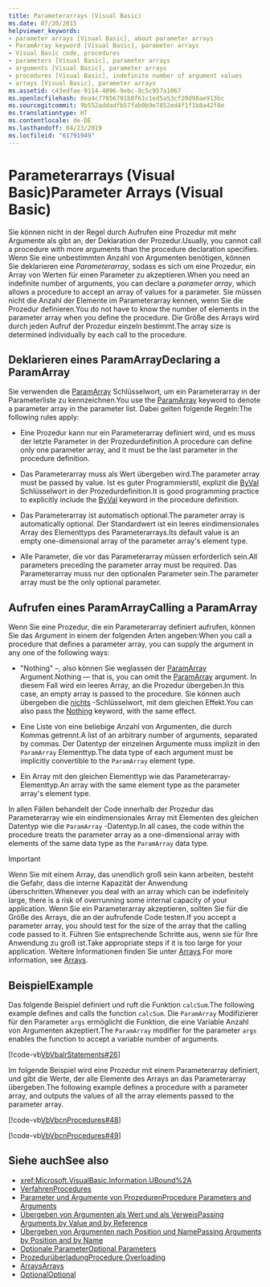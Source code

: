 ```yaml
---
title: Parameterarrays (Visual Basic)
ms.date: 07/20/2015
helpviewer_keywords:
- parameter arrays [Visual Basic], about parameter arrays
- ParamArray keyword [Visual Basic], parameter arrays
- Visual Basic code, procedures
- parameters [Visual Basic], parameter arrays
- arguments [Visual Basic], parameter arrays
- procedures [Visual Basic], indefinite number of argument values
- arrays [Visual Basic], parameter arrays
ms.assetid: c43edfae-9114-4096-9ebc-8c5c957a1067
ms.openlocfilehash: 8ea4c77056701b8f61c1ed5a53cf20d98ae913bc
ms.sourcegitcommit: 9b552addadfb57fab0b9e7852ed4f1f1b8a42f8e
ms.translationtype: HT
ms.contentlocale: de-DE
ms.lasthandoff: 04/23/2019
ms.locfileid: "61791949"
---
```

# <a name="parameter-arrays-visual-basic"></a><span data-ttu-id="42717-102">Parameterarrays (Visual Basic)</span><span class="sxs-lookup"><span data-stu-id="42717-102">Parameter Arrays (Visual Basic)</span></span>
<span data-ttu-id="42717-103">Sie können nicht in der Regel durch Aufrufen eine Prozedur mit mehr Argumente als gibt an, der Deklaration der Prozedur.</span><span class="sxs-lookup"><span data-stu-id="42717-103">Usually, you cannot call a procedure with more arguments than the procedure declaration specifies.</span></span> <span data-ttu-id="42717-104">Wenn Sie eine unbestimmten Anzahl von Argumenten benötigen, können Sie deklarieren eine *Parameterarray*, sodass es sich um eine Prozedur, ein Array von Werten für einen Parameter zu akzeptieren.</span><span class="sxs-lookup"><span data-stu-id="42717-104">When you need an indefinite number of arguments, you can declare a *parameter array*, which allows a procedure to accept an array of values for a parameter.</span></span> <span data-ttu-id="42717-105">Sie müssen nicht die Anzahl der Elemente im Parameterarray kennen, wenn Sie die Prozedur definieren.</span><span class="sxs-lookup"><span data-stu-id="42717-105">You do not have to know the number of elements in the parameter array when you define the procedure.</span></span> <span data-ttu-id="42717-106">Die Größe des Arrays wird durch jeden Aufruf der Prozedur einzeln bestimmt.</span><span class="sxs-lookup"><span data-stu-id="42717-106">The array size is determined individually by each call to the procedure.</span></span>  
  
## <a name="declaring-a-paramarray"></a><span data-ttu-id="42717-107">Deklarieren eines ParamArray</span><span class="sxs-lookup"><span data-stu-id="42717-107">Declaring a ParamArray</span></span>  
 <span data-ttu-id="42717-108">Sie verwenden die [ParamArray](../../../../visual-basic/language-reference/modifiers/paramarray.md) Schlüsselwort, um ein Parameterarray in der Parameterliste zu kennzeichnen.</span><span class="sxs-lookup"><span data-stu-id="42717-108">You use the [ParamArray](../../../../visual-basic/language-reference/modifiers/paramarray.md) keyword to denote a parameter array in the parameter list.</span></span> <span data-ttu-id="42717-109">Dabei gelten folgende Regeln:</span><span class="sxs-lookup"><span data-stu-id="42717-109">The following rules apply:</span></span>  
  
- <span data-ttu-id="42717-110">Eine Prozedur kann nur ein Parameterarray definiert wird, und es muss der letzte Parameter in der Prozedurdefinition.</span><span class="sxs-lookup"><span data-stu-id="42717-110">A procedure can define only one parameter array, and it must be the last parameter in the procedure definition.</span></span>  
  
- <span data-ttu-id="42717-111">Das Parameterarray muss als Wert übergeben wird.</span><span class="sxs-lookup"><span data-stu-id="42717-111">The parameter array must be passed by value.</span></span> <span data-ttu-id="42717-112">Ist es guter Programmierstil, explizit die [ByVal](../../../../visual-basic/language-reference/modifiers/byval.md) Schlüsselwort in der Prozedurdefinition.</span><span class="sxs-lookup"><span data-stu-id="42717-112">It is good programming practice to explicitly include the [ByVal](../../../../visual-basic/language-reference/modifiers/byval.md) keyword in the procedure definition.</span></span>  
  
- <span data-ttu-id="42717-113">Das Parameterarray ist automatisch optional.</span><span class="sxs-lookup"><span data-stu-id="42717-113">The parameter array is automatically optional.</span></span> <span data-ttu-id="42717-114">Der Standardwert ist ein leeres eindimensionales Array des Elementtyps des Parameterarrays.</span><span class="sxs-lookup"><span data-stu-id="42717-114">Its default value is an empty one-dimensional array of the parameter array's element type.</span></span>  
  
- <span data-ttu-id="42717-115">Alle Parameter, die vor das Parameterarray müssen erforderlich sein.</span><span class="sxs-lookup"><span data-stu-id="42717-115">All parameters preceding the parameter array must be required.</span></span> <span data-ttu-id="42717-116">Das Parameterarray muss nur den optionalen Parameter sein.</span><span class="sxs-lookup"><span data-stu-id="42717-116">The parameter array must be the only optional parameter.</span></span>  
  
## <a name="calling-a-paramarray"></a><span data-ttu-id="42717-117">Aufrufen eines ParamArray</span><span class="sxs-lookup"><span data-stu-id="42717-117">Calling a ParamArray</span></span>  
 <span data-ttu-id="42717-118">Wenn Sie eine Prozedur, die ein Parameterarray definiert aufrufen, können Sie das Argument in einem der folgenden Arten angeben:</span><span class="sxs-lookup"><span data-stu-id="42717-118">When you call a procedure that defines a parameter array, you can supply the argument in any one of the following ways:</span></span>  
  
- <span data-ttu-id="42717-119">"Nothing" –, also können Sie weglassen der [ParamArray](../../../../visual-basic/language-reference/modifiers/paramarray.md) Argument.</span><span class="sxs-lookup"><span data-stu-id="42717-119">Nothing — that is, you can omit the [ParamArray](../../../../visual-basic/language-reference/modifiers/paramarray.md) argument.</span></span> <span data-ttu-id="42717-120">In diesem Fall wird ein leeres Array, an die Prozedur übergeben.</span><span class="sxs-lookup"><span data-stu-id="42717-120">In this case, an empty array is passed to the procedure.</span></span> <span data-ttu-id="42717-121">Sie können auch übergeben die [nichts](../../../../visual-basic/language-reference/nothing.md) -Schlüsselwort, mit dem gleichen Effekt.</span><span class="sxs-lookup"><span data-stu-id="42717-121">You can also pass the [Nothing](../../../../visual-basic/language-reference/nothing.md) keyword, with the same effect.</span></span>  
  
- <span data-ttu-id="42717-122">Eine Liste von eine beliebige Anzahl von Argumenten, die durch Kommas getrennt.</span><span class="sxs-lookup"><span data-stu-id="42717-122">A list of an arbitrary number of arguments, separated by commas.</span></span> <span data-ttu-id="42717-123">Der Datentyp der einzelnen Argumente muss implizit in den `ParamArray` Elementtyp.</span><span class="sxs-lookup"><span data-stu-id="42717-123">The data type of each argument must be implicitly convertible to the `ParamArray` element type.</span></span>  
  
- <span data-ttu-id="42717-124">Ein Array mit den gleichen Elementtyp wie das Parameterarray-Elementtyp.</span><span class="sxs-lookup"><span data-stu-id="42717-124">An array with the same element type as the parameter array's element type.</span></span>  
  
 <span data-ttu-id="42717-125">In allen Fällen behandelt der Code innerhalb der Prozedur das Parameterarray wie ein eindimensionales Array mit Elementen des gleichen Datentyp wie die `ParamArray` -Datentyp.</span><span class="sxs-lookup"><span data-stu-id="42717-125">In all cases, the code within the procedure treats the parameter array as a one-dimensional array with elements of the same data type as the `ParamArray` data type.</span></span>  
  
> [!IMPORTANT]
>  <span data-ttu-id="42717-126">Wenn Sie mit einem Array, das unendlich groß sein kann arbeiten, besteht die Gefahr, dass die interne Kapazität der Anwendung überschritten.</span><span class="sxs-lookup"><span data-stu-id="42717-126">Whenever you deal with an array which can be indefinitely large, there is a risk of overrunning some internal capacity of your application.</span></span> <span data-ttu-id="42717-127">Wenn Sie ein Parameterarray akzeptieren, sollten Sie für die Größe des Arrays, die an der aufrufende Code testen.</span><span class="sxs-lookup"><span data-stu-id="42717-127">If you accept a parameter array, you should test for the size of the array that the calling code passed to it.</span></span> <span data-ttu-id="42717-128">Führen Sie entsprechende Schritte aus, wenn sie für Ihre Anwendung zu groß ist.</span><span class="sxs-lookup"><span data-stu-id="42717-128">Take appropriate steps if it is too large for your application.</span></span> <span data-ttu-id="42717-129">Weitere Informationen finden Sie unter [Arrays](../../../../visual-basic/programming-guide/language-features/arrays/index.md).</span><span class="sxs-lookup"><span data-stu-id="42717-129">For more information, see [Arrays](../../../../visual-basic/programming-guide/language-features/arrays/index.md).</span></span>  
  
## <a name="example"></a><span data-ttu-id="42717-130">Beispiel</span><span class="sxs-lookup"><span data-stu-id="42717-130">Example</span></span>  
 <span data-ttu-id="42717-131">Das folgende Beispiel definiert und ruft die Funktion `calcSum`.</span><span class="sxs-lookup"><span data-stu-id="42717-131">The following example defines and calls the function `calcSum`.</span></span> <span data-ttu-id="42717-132">Die `ParamArray` Modifizierer für den Parameter `args` ermöglicht die Funktion, die eine Variable Anzahl von Argumenten akzeptiert.</span><span class="sxs-lookup"><span data-stu-id="42717-132">The `ParamArray` modifier for the parameter `args` enables the function to accept a variable number of arguments.</span></span>  
  
 [!code-vb[VbVbalrStatements#26](~/samples/snippets/visualbasic/VS_Snippets_VBCSharp/VbVbalrStatements/VB/Class1.vb#26)]  
  
 <span data-ttu-id="42717-133">Im folgende Beispiel wird eine Prozedur mit einem Parameterarray definiert, und gibt die Werte, der alle Elemente des Arrays an das Parameterarray übergeben.</span><span class="sxs-lookup"><span data-stu-id="42717-133">The following example defines a procedure with a parameter array, and outputs the values of all the array elements passed to the parameter array.</span></span>  
  
 [!code-vb[VbVbcnProcedures#48](~/samples/snippets/visualbasic/VS_Snippets_VBCSharp/VbVbcnProcedures/VB/Class1.vb#48)]  
  
 [!code-vb[VbVbcnProcedures#49](~/samples/snippets/visualbasic/VS_Snippets_VBCSharp/VbVbcnProcedures/VB/Class1.vb#49)]  
  
## <a name="see-also"></a><span data-ttu-id="42717-134">Siehe auch</span><span class="sxs-lookup"><span data-stu-id="42717-134">See also</span></span>

- <xref:Microsoft.VisualBasic.Information.UBound%2A>
- [<span data-ttu-id="42717-135">Verfahren</span><span class="sxs-lookup"><span data-stu-id="42717-135">Procedures</span></span>](./index.md)
- [<span data-ttu-id="42717-136">Parameter und Argumente von Prozeduren</span><span class="sxs-lookup"><span data-stu-id="42717-136">Procedure Parameters and Arguments</span></span>](./procedure-parameters-and-arguments.md)
- [<span data-ttu-id="42717-137">Übergeben von Argumenten als Wert und als Verweis</span><span class="sxs-lookup"><span data-stu-id="42717-137">Passing Arguments by Value and by Reference</span></span>](./passing-arguments-by-value-and-by-reference.md)
- [<span data-ttu-id="42717-138">Übergeben von Argumenten nach Position und Name</span><span class="sxs-lookup"><span data-stu-id="42717-138">Passing Arguments by Position and by Name</span></span>](./passing-arguments-by-position-and-by-name.md)
- [<span data-ttu-id="42717-139">Optionale Parameter</span><span class="sxs-lookup"><span data-stu-id="42717-139">Optional Parameters</span></span>](./optional-parameters.md)
- [<span data-ttu-id="42717-140">Prozedurüberladung</span><span class="sxs-lookup"><span data-stu-id="42717-140">Procedure Overloading</span></span>](./procedure-overloading.md)
- [<span data-ttu-id="42717-141">Arrays</span><span class="sxs-lookup"><span data-stu-id="42717-141">Arrays</span></span>](../../../../visual-basic/programming-guide/language-features/arrays/index.md)
- [<span data-ttu-id="42717-142">Optional</span><span class="sxs-lookup"><span data-stu-id="42717-142">Optional</span></span>](../../../../visual-basic/language-reference/modifiers/optional.md)
